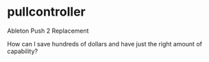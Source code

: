 # pullcontroller
Ableton Push 2 Replacement

How can I save hundreds of dollars and have just the right amount of capability?
